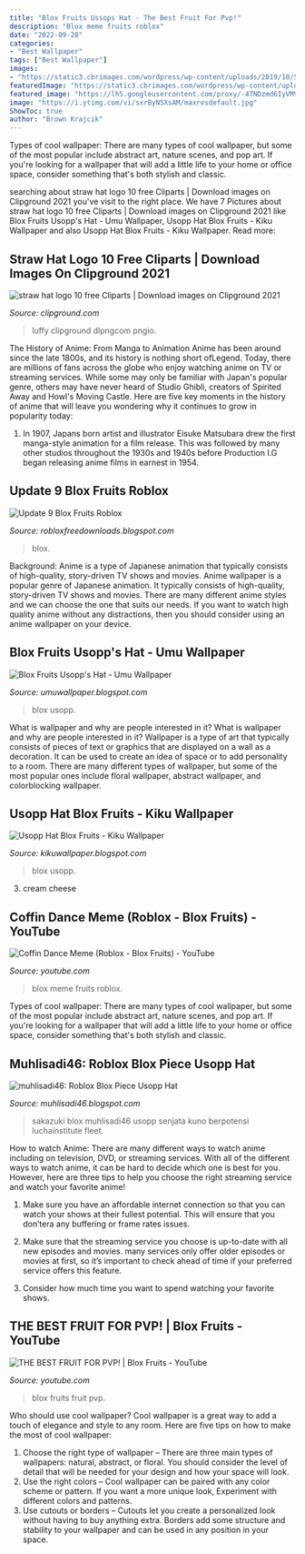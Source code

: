 ```yaml
---
title: "Blox Fruits Ussops Hat - The Best Fruit For Pvp!"
description: "Blox meme fruits roblox"
date: "2022-09-28"
categories:
- "Best Wallpaper"
tags: ["Best Wallpaper"]
images:
- "https://static3.cbrimages.com/wordpress/wp-content/uploads/2019/10/Sakazuki-Cropped.jpg"
featuredImage: "https://static3.cbrimages.com/wordpress/wp-content/uploads/2019/10/Sakazuki-Cropped.jpg"
featured_image: "https://lh5.googleusercontent.com/proxy/-4TNDzmd6IyVM94VoxwA1oOgP0g_4AKVYBEo3ssU0nBZGIIu3ZuwBL7MjODQOd0YnM0mX4K95MXL-YnyRP2yDYcr68uACBfYIjuV8yPj3rn1G6ggd0j56OI8z9_Vy76vAMhsGKmJSkg2cOJGUP-gZ2Kolktq2kIYsKLSStK8KTKNEjwsv7RLFHsxhJj64DsiM1yMnPD59yuR4qPxB5Nn2pnDYMPrBMk2XD4Y1MJI_tUvQrmb=w1200-h630-p-k-no-nu"
image: "https://i.ytimg.com/vi/sxrByN5XsAM/maxresdefault.jpg"
ShowToc: true
author: "Brown Krajcik"
---
```



Types of cool wallpaper:
There are many types of cool wallpaper, but some of the most popular include abstract art, nature scenes, and pop art. If you're looking for a wallpaper that will add a little life to your home or office space, consider something that's both stylish and classic.

	

		
searching about straw hat logo 10 free Cliparts | Download images on Clipground 2021 you've visit to the right place. We have 7 Pictures about straw hat logo 10 free Cliparts | Download images on Clipground 2021 like Blox Fruits Usopp&#039;s Hat - Umu Wallpaper, Usopp Hat Blox Fruits - Kiku Wallpaper and also Usopp Hat Blox Fruits - Kiku Wallpaper. Read more:
		
    
## Straw Hat Logo 10 Free Cliparts | Download Images On Clipground 2021

<img loading=lazy src="https://clipground.com/images/straw-hat-logo-11.jpg" onerror="this.onerror=null;this.src='https://tse1.mm.bing.net/th?id=OIP.gmbbui3-VpdmgU90c5UaUwHaDd&amp;pid=15.1';" alt="straw hat logo 10 free Cliparts | Download images on Clipground 2021">

_Source: clipground.com_

>luffy clipground dlpngcom pngio. 

	

The History of Anime: From Manga to Animation
Anime has been around since the late 1800s, and its history is nothing short ofLegend. Today, there are millions of fans across the globe who enjoy watching anime on TV or streaming services. While some may only be familiar with Japan's popular genre, others may have never heard of Studio Ghibli, creators of Spirited Away and Howl's Moving Castle. Here are five key moments in the history of anime that will leave you wondering why it continues to grow in popularity today:
1) In 1907, Japans born artist and illustrator Eisuke Matsubara drew the first manga-style animation for a film release. This was followed by many other studios throughout the 1930s and 1940s before Production I.G began releasing anime films in earnest in 1954.

    
## Update 9 Blox Fruits Roblox

<img loading=lazy src="https://lh3.googleusercontent.com/proxy/OOq71FjzQDgXHoTEhmMJyxdkJ9s6xMmBBNnC04BaQMoTC_dqbRJ9-IPXfUaszUBYlMe1CYguEyEwZVOvYYUyVVDRYoTCDVwe4k7_eveZSwmwWHzwcS-8JjC1lrgOM8FkLA=w1200-h630-p-k-no-nu" onerror="this.onerror=null;this.src='https://tse3.mm.bing.net/th?id=OIP.Z1y4yNUiNYmPhIzSqGTJhAAAAA&amp;pid=15.1';" alt="Update 9 Blox Fruits Roblox">

_Source: robloxfreedownloads.blogspot.com_

>blox. 

	

Background: Anime is a type of Japanese animation that typically consists of high-quality, story-driven TV shows and movies.
Anime wallpaper is a popular genre of Japanese animation. It typically consists of high-quality, story-driven TV shows and movies. There are many different anime styles and we can choose the one that suits our needs. If you want to watch high quality anime without any distractions, then you should consider using an anime wallpaper on your device.

    
## Blox Fruits Usopp&#039;s Hat - Umu Wallpaper

<img loading=lazy src="https://i.ytimg.com/vi/zMtx8v0m-bE/maxresdefault.jpg" onerror="this.onerror=null;this.src='https://tse4.mm.bing.net/th?id=OIP.KAs5-pExr_z2h1woudOF-AHaEK&amp;pid=15.1';" alt="Blox Fruits Usopp&#039;s Hat - Umu Wallpaper">

_Source: umuwallpaper.blogspot.com_

>blox usopp. 

	

What is wallpaper and why are people interested in it?
What is wallpaper and why are people interested in it?
Wallpaper is a type of art that typically consists of pieces of text or graphics that are displayed on a wall as a decoration. It can be used to create an idea of space or to add personality to a room. There are many different types of wallpaper, but some of the most popular ones include floral wallpaper, abstract wallpaper, and colorblocking wallpaper.

    
## Usopp Hat Blox Fruits - Kiku Wallpaper

<img loading=lazy src="https://lh5.googleusercontent.com/proxy/-4TNDzmd6IyVM94VoxwA1oOgP0g_4AKVYBEo3ssU0nBZGIIu3ZuwBL7MjODQOd0YnM0mX4K95MXL-YnyRP2yDYcr68uACBfYIjuV8yPj3rn1G6ggd0j56OI8z9_Vy76vAMhsGKmJSkg2cOJGUP-gZ2Kolktq2kIYsKLSStK8KTKNEjwsv7RLFHsxhJj64DsiM1yMnPD59yuR4qPxB5Nn2pnDYMPrBMk2XD4Y1MJI_tUvQrmb=w1200-h630-p-k-no-nu" onerror="this.onerror=null;this.src='https://tse1.mm.bing.net/th?id=OIP.si_yJF7pyPd5RoruD9QPTgHaFi&amp;pid=15.1';" alt="Usopp Hat Blox Fruits - Kiku Wallpaper">

_Source: kikuwallpaper.blogspot.com_

>blox usopp. 

	

3. cream cheese 

    
## Coffin Dance Meme (Roblox - Blox Fruits) - YouTube

<img loading=lazy src="https://i.ytimg.com/vi/kz9eYRh0Nps/hqdefault.jpg" onerror="this.onerror=null;this.src='https://tse3.mm.bing.net/th?id=OIP.VnAAaYX28iRDHho5kF9aFwHaFj&amp;pid=15.1';" alt="Coffin Dance Meme (Roblox - Blox Fruits) - YouTube">

_Source: youtube.com_

>blox meme fruits roblox. 

	

Types of cool wallpaper:
There are many types of cool wallpaper, but some of the most popular include abstract art, nature scenes, and pop art. If you're looking for a wallpaper that will add a little life to your home or office space, consider something that's both stylish and classic.

    
## Muhlisadi46: Roblox Blox Piece Usopp Hat

<img loading=lazy src="https://static3.cbrimages.com/wordpress/wp-content/uploads/2019/10/Sakazuki-Cropped.jpg" onerror="this.onerror=null;this.src='https://tse2.mm.bing.net/th?id=OIP.KZxBeQnTrDqfFL0j0WyhVAHaDt&amp;pid=15.1';" alt="muhlisadi46: Roblox Blox Piece Usopp Hat">

_Source: muhlisadi46.blogspot.com_

>sakazuki blox muhlisadi46 usopp senjata kuno berpotensi luchainstitute fleet. 

	

How to watch Anime: There are many different ways to watch anime including on television, DVD, or streaming services.
With all of the different ways to watch anime, it can be hard to decide which one is best for you. However, here are three tips to help you choose the right streaming service and watch your favorite anime!
1. Make sure you have an affordable internet connection so that you can watch your shows at their fullest potential. This will ensure that you don’tera any buffering or frame rates issues.

2. Make sure that the streaming service you choose is up-to-date with all new episodes and movies. many services only offer older episodes or movies at first, so it’s important to check ahead of time if your preferred service offers this feature.

3. Consider how much time you want to spend watching your favorite shows.

    
## THE BEST FRUIT FOR PVP! | Blox Fruits - YouTube

<img loading=lazy src="https://i.ytimg.com/vi/sxrByN5XsAM/maxresdefault.jpg" onerror="this.onerror=null;this.src='https://tse4.mm.bing.net/th?id=OIP.vHDRKVrLkgaIe20clZeoGwHaEK&amp;pid=15.1';" alt="THE BEST FRUIT FOR PVP! | Blox Fruits - YouTube">

_Source: youtube.com_

>blox fruits fruit pvp. 

	

Who should use cool wallpaper?
Cool wallpaper is a great way to add a touch of elegance and style to any room. Here are five tips on how to make the most of cool wallpaper: 
1) Choose the right type of wallpaper – There are three main types of wallpapers: natural, abstract, or floral. You should consider the level of detail that will be needed for your design and how your space will look. 
2) Use the right colors – Cool wallpaper can be paired with any color scheme or pattern. If you want a more unique look, Experiment with different colors and patterns. 
3) Use cutouts or borders – Cutouts let you create a personalized look without having to buy anything extra. Borders add some structure and stability to your wallpaper and can be used in any position in your space.

